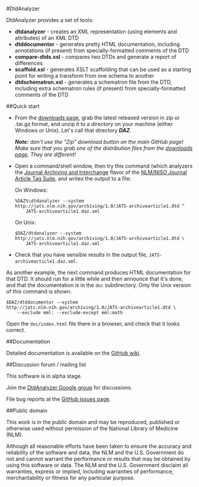 ﻿#DtdAnalyzer

DtdAnalyzer provides a set of tools:

* **dtdanalyzer** - creates an XML representation (using elements and attributes) 
  of an XML DTD
* **dtddocumentor** - generates pretty HTML documentation, including annotations (if 
  present) from specially-formatted comments of the DTD
* **compare-dtds.xsl** - compares two DTDs and generate a report of differences
* **scaffold.xsl** - generates XSLT scaffolding that can be used as a starting point 
  for writing a transform from one schema to another
* **dtdschematron.xsl** - generates a schematron file from the DTD, including extra 
  schematron rules (if present) from specially-formatted comments of the DTD

##Quick start

* From the [downloads page](https://github.com/NCBITools/DtdAnalyzer/downloads), grab
  the latest released version in zip or .tar.gz format, and unzip it to a directory on
  your machine (either Windows or Unix).  Let's call that directory **_DAZ_**.
  
  _**Note:**  don't use the "Zip" download button on the
  main GitHub page!  Make sure that you grab one of the distribution files from the 
  [downloads page](https://github.com/NCBITools/DtdAnalyzer/downloads).  They are 
  different!_

* Open a command/shell window, then try this command (which analyzers the [Journal 
  Archiving and Interchange](http://jats.nlm.nih.gov/archiving/1.0/dtd.html) flavor 
  of the [NLM/NISO Journal Article Tag Suite](http://jats.nlm.nih.gov/), and writes 
  the output to a file:

  On Windows:

      %DAZ%\dtdanalyzer --system http://jats.nlm.nih.gov/archiving/1.0/JATS-archivearticle1.dtd ^
          JATS-archivearticle1.daz.xml

  On Unix:
  
      $DAZ/dtdanalyzer --system http://jats.nlm.nih.gov/archiving/1.0/JATS-archivearticle1.dtd \
          JATS-archivearticle1.daz.xml

* Check that you have sensible results in the output file, `JATS-archivearticle1.daz.xml`.

As another example, the next command produces HTML documentation for that DTD.  It should run for a 
little while and then announce that it's done, and that the documentation is in the 
`doc` subdirectory.  Only the Unix version of this command is shown.

    $DAZ/dtddocumentor -–system http://jats.nlm.nih.gov/archiving/1.0/JATS-archivearticle1.dtd \
        --exclude mml: --exclude-except mml:math

Open the `doc/index.html` file there in a browser, and check that it looks correct.

##Documentation

Detailed documentation is available on the [GitHub 
wiki](https://github.com/NCBITools/DtdAnalyzer/wiki).

##Discussion forum / mailing list

This software is in alpha stage. 

Join the [DtdAnalyzer Google group](https://groups.google.com/d/forum/dtdanalyzer) 
for discussions.

File bug reports at the [GitHub issues page](https://github.com/NCBITools/DtdAnalyzer/issues).

##Public domain

This work is in the public domain and may be reproduced, published or otherwise
used without permission of the National Library of Medicine (NLM).
 
Although all reasonable efforts have been taken to ensure the accuracy
and reliability of the software and data, the NLM and the U.S.
Government do not and cannot warrant the performance or results that
may be obtained by using this software or data. The NLM and the U.S.
Government disclaim all warranties, express or implied, including
warranties of performance, merchantability or fitness for any
particular purpose.

